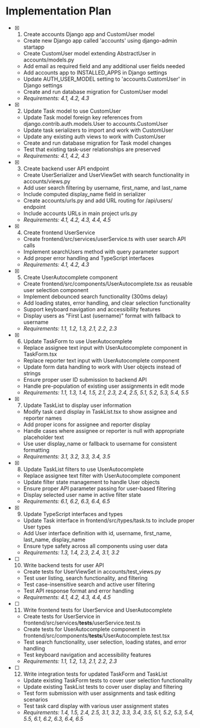 # Implementation Plan

- [x] 1. Create accounts Django app and CustomUser model
  - Create new Django app called 'accounts' using django-admin startapp
  - Create CustomUser model extending AbstractUser in accounts/models.py
  - Add email as required field and any additional user fields needed
  - Add accounts app to INSTALLED_APPS in Django settings
  - Update AUTH_USER_MODEL setting to 'accounts.CustomUser' in Django settings
  - Create and run database migration for CustomUser model
  - _Requirements: 4.1, 4.2, 4.3_

- [x] 2. Update Task model to use CustomUser
  - Update Task model foreign key references from django.contrib.auth.models.User to accounts.CustomUser
  - Update task serializers to import and work with CustomUser
  - Update any existing auth views to work with CustomUser
  - Create and run database migration for Task model changes
  - Test that existing task-user relationships are preserved
  - _Requirements: 4.1, 4.2, 4.3_

- [x] 3. Create backend user API endpoint
  - Create UserSerializer and UserViewSet with search functionality in accounts/views.py
  - Add user search filtering by username, first_name, and last_name
  - Include computed display_name field in serializer
  - Create accounts/urls.py and add URL routing for /api/users/ endpoint
  - Include accounts URLs in main project urls.py
  - _Requirements: 4.1, 4.2, 4.3, 4.4, 4.5_

- [x] 4. Create frontend UserService
  - Create frontend/src/services/userService.ts with user search API calls
  - Implement searchUsers method with query parameter support
  - Add proper error handling and TypeScript interfaces
  - _Requirements: 4.1, 4.2, 4.3_

- [x] 5. Create UserAutocomplete component
  - Create frontend/src/components/UserAutocomplete.tsx as reusable user selection component
  - Implement debounced search functionality (300ms delay)
  - Add loading states, error handling, and clear selection functionality
  - Support keyboard navigation and accessibility features
  - Display users as "First Last (username)" format with fallback to username
  - _Requirements: 1.1, 1.2, 1.3, 2.1, 2.2, 2.3_

- [x] 6. Update TaskForm to use UserAutocomplete
  - Replace assignee text input with UserAutocomplete component in TaskForm.tsx
  - Replace reporter text input with UserAutocomplete component
  - Update form data handling to work with User objects instead of strings
  - Ensure proper user ID submission to backend API
  - Handle pre-population of existing user assignments in edit mode
  - _Requirements: 1.1, 1.3, 1.4, 1.5, 2.1, 2.3, 2.4, 2.5, 5.1, 5.2, 5.3, 5.4, 5.5_

- [x] 7. Update TaskList to display user information
  - Modify task card display in TaskList.tsx to show assignee and reporter names
  - Add proper icons for assignee and reporter display
  - Handle cases where assignee or reporter is null with appropriate placeholder text
  - Use user display_name or fallback to username for consistent formatting
  - _Requirements: 3.1, 3.2, 3.3, 3.4, 3.5_

- [x] 8. Update TaskList filters to use UserAutocomplete
  - Replace assignee text filter with UserAutocomplete component
  - Update filter state management to handle User objects
  - Ensure proper API parameter passing for user-based filtering
  - Display selected user name in active filter state
  - _Requirements: 6.1, 6.2, 6.3, 6.4, 6.5_

- [x] 9. Update TypeScript interfaces and types
  - Update Task interface in frontend/src/types/task.ts to include proper User types
  - Add User interface definition with id, username, first_name, last_name, display_name
  - Ensure type safety across all components using user data
  - _Requirements: 1.3, 1.4, 2.3, 2.4, 3.1, 3.2_

- [ ] 10. Write backend tests for user API
  - Create tests for UserViewSet in accounts/test_views.py
  - Test user listing, search functionality, and filtering
  - Test case-insensitive search and active user filtering
  - Test API response format and error handling
  - _Requirements: 4.1, 4.2, 4.3, 4.4, 4.5_

- [ ] 11. Write frontend tests for UserService and UserAutocomplete
  - Create tests for UserService in frontend/src/services/__tests__/userService.test.ts
  - Create tests for UserAutocomplete component in frontend/src/components/__tests__/UserAutocomplete.test.tsx
  - Test search functionality, user selection, loading states, and error handling
  - Test keyboard navigation and accessibility features
  - _Requirements: 1.1, 1.2, 1.3, 2.1, 2.2, 2.3_

- [ ] 12. Write integration tests for updated TaskForm and TaskList
  - Update existing TaskForm tests to cover user selection functionality
  - Update existing TaskList tests to cover user display and filtering
  - Test form submission with user assignments and task editing scenarios
  - Test task card display with various user assignment states
  - _Requirements: 1.4, 1.5, 2.4, 2.5, 3.1, 3.2, 3.3, 3.4, 3.5, 5.1, 5.2, 5.3, 5.4, 5.5, 6.1, 6.2, 6.3, 6.4, 6.5_
